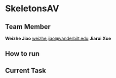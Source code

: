 # SkeletonsAV

## Team Member
**Weizhe Jiao** weizhe.jiao@vanderbilt.edu
**Jiarui Xue**

## How to run

## Current Task
